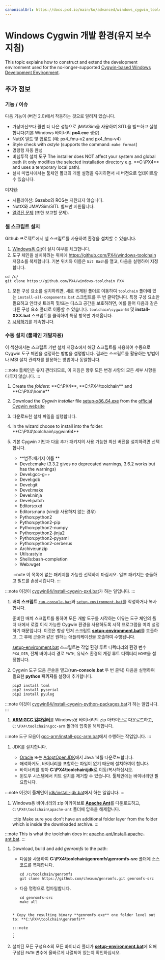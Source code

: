 ```yaml
---
canonicalUrl: https://docs.px4.io/main/ko/advanced/windows_cygwin_toolchain_setup
---
```


# Windows Cygwin 개발 환경(유지 보수 지침)

This topic explains how to construct and extend the development environment used for the no-longer-supported [Cygwin-based Windows Development Environment](../dev_setup/dev_env_windows_cygwin.md).

## 추가 정보

<a id="features"></a>

### 기능 / 이슈

다음 기능이 (버전 2.0)에서 작동하는 것으로 알려져 있습니다.

- 가상머신보다 훨씬 더 나은 성능으로 jMAVSim을 사용하여 SITL을 빌드하고 실행합니다(기본 Windows 바이너리 **px4.exe** 생성).
- NuttX 빌드 및 업로드 (예:  px4_fmu-v2 and px4_fmu-v4)
- Style check with _astyle_ (supports the command: `make format`)
- 명령행 자동 완성
- 비침투적 설치 도구 The installer does NOT affect your system and global path (it only modifies the selected installation directory e.g. \*\*C:\PX4\*\* and uses a temporary local path).
- 설치 마법사에서는 툴체인 폴더의 개별 설정을 유지하면서 새 버전으로 업데이트할 수 있습니다.

미지원:

- 시뮬레이션: Gazebo와 ROS는 지원되지 않습니다.
- NuttX와 JMAVSim/SITL 빌드만 지원됩니다.
- [알려진 문제](https://github.com/orgs/PX4/projects/6) (또한 보고할 문제).

<a id="script_setup"></a>

### 셸 스크립트 설치

Github 프로젝트에서 셸 스크립트를 사용하여 환경을 설치할 수 있습니다.

1. [Windows용 Git](https://git-scm.com/download/win)이 설치 여부를 체크합니다.
1. 도구 체인을 설치하려는 위치에 https://github.com/PX4/windows-toolchain 저장소를 복제합니다. 기본 위치와 이름은 `Git Bash`를 열고, 다음을 실행하여 지정합니다.

```
cd /c/
git clone https://github.com/PX4/windows-toolchain PX4
```

1. 모든 구성 요소를 설치하려면, 새로 복제된 폴더로 이동하여 `toolchain` 폴더에 있는 `install-all-components.bat` 스크립트를 두 번 클릭합니다. 특정 구성 요소만 필요하고 인터넷 트래픽 및/또는 디스크 공간을 보호하려면, 예를 들어 다음과 같은 다른 구성 요소 폴더로 이동할 수 있습니다. `toolchain\cygwin64` 및 **install-XXX.bat** 스크립트를 클릭하여 특정 항목만 가져옵니다.
1. [시작하기](../dev_setup/dev_env_windows_cygwin.md#getting-started)를 계속합니다.

<a id="manual_setup"></a>

### 수동 설치 (툴체인 개발자용)

이 섹션에서는 스크립트 기반 설치 저장소에서  해당 스크립트를 사용하여 수동으로 Cygwin 도구 체인을 설정하는 방법을 설명합니다. 결과는 스크립트를 활용하는 방법이나 MSI 설치 관리자를 활용하는 방법이나 동일합니다.

:::note
툴체인은 유지 관리되므로, 이 지침은 향후 모든 변경 사항의 모든 세부 사항을 다루지 않습니다.
:::

1. Create the _folders_: **C:\PX4\*\*, **C:\PX4\toolchain\*\* and \*\*C:\PX4\home\*\*
1. Download the _Cygwin installer_ file [setup-x86_64.exe](https://cygwin.com/setup-x86_64.exe) from the [official Cygwin website](https://cygwin.com/install.html)
1. 다운로드한 설치 파일을 실행합니다.
1. In the wizard choose to install into the folder: \*\*C:\PX4\toolchain\cygwin64\*\*
1. 기본 Cygwin 기반과 다음 추가 패키지의 사용 가능한 최신 버전을 설치하려면 선택합니다.

   - **범주:패키지 이름 **
   - Devel:cmake (3.3.2 gives no deprecated warnings, 3.6.2 works but has the warnings)
   - Devel:gcc-g++
   - Devel:gdb
   - Devel:git
   - Devel:make
   - Devel:ninja
   - Devel:patch
   - Editors:xxd
   - Editors:nano (vim을 사용하지 않는 경우)
   - Python:python2
   - Python:python2-pip
   - Python:python2-numpy
   - Python:python2-jinja2
   - Python:python2-pyyaml
   - Python:python2-cerberus
   - Archive:unzip
   - Utils:astyle
   - Shells:bash-completion
   - Web:wget

   :::note
이 목록에 없는 패키지를 가능한 선택하지 마십시오. 일부 패키지는 충돌하고 빌드를 손상시킵니다.
:::

:::note
이것이 [cygwin64/install-cygwin-px4.bat](https://github.com/MaEtUgR/PX4Toolchain/blob/master/toolchain/cygwin64/install-cygwin-px4.bat)가 하는 일입니다.
:::

1. **배치 스크립트** [`run-console.bat`](https://github.com/MaEtUgR/PX4Toolchain/blob/master/run-console.bat)와 [`setup-environment.bat`](https://github.com/PX4/windows-toolchain/blob/master/toolchain/scripts/setup-environment.bat)를 작성하거나 복사합니다.

   준비된 배치 스크립트를 통하여 모든 개발 도구를 시작하는 이유는 도구 체인의 폴더 내에서 로컬 이식 가능한 Cygwin 환경을 사용하도록 시작 프로그램을 미리 설정하기 때문입니다. 이것은 항상 먼저 스크립트 [**setup-environment.bat**](https://github.com/PX4/windows-toolchain/blob/master/toolchain/scripts/setup-environment.bat)를 호출하고, 그 후에 콘솔과 같은 원하는 애플리케이션을 호출하여 수행됩니다.

   [setup-environment.bat](https://github.com/PX4/windows-toolchain/blob/master/toolchain/scripts/setup-environment.bat) 스크립트는 작업 환경 루트 디렉터리의 환경 변수 `PX4_DIR`, 전체 바이너리 경로 `PATH`, 유닉스 환경의 계정 루트 디렉터리 `HOME`을 설정합니다.

1. Cygwin 도구 모음 콘솔을 열고(**run-console.bat** 두 번 클릭) 다음을 실행하여 필요한 **python 패키지**를 설정에 추가합니다.

   ```
   pip2 install toml
   pip2 install pyserial
   pip2 install pyulog
   ```

:::note
이것이 [cygwin64/install-cygwin-python-packages.bat](https://github.com/MaEtUgR/PX4Toolchain/blob/master/toolchain/cygwin64/install-cygwin-python-packages.bat)가 하는 일입니다.
:::

1. [**ARM GCC 컴파일러**](https://developer.arm.com/open-source/gnu-toolchain/gnu-rm/downloads)를 Windows용 바이너리의 zip 아카이브로 다운로드하고, `C:\PX4\toolchain\gcc-arm` 폴더에 압축을 해제합니다.

:::note
도구 모음이 [gcc-arm/install-gcc-arm.bat](https://github.com/MaEtUgR/PX4Toolchain/blob/master/toolchain/gcc-arm/install-gcc-arm.bat)에서 수행하는 작업입니다.
:::

1. JDK를 설치합니다.

   - [Oracle](https://www.oracle.com/java/technologies/javase-jdk14-downloads.html) 또는 [AdoptOpenJDK](https://adoptopenjdk.net/)에서 Java 14를 다운로드합니다.
   - 애석하게도, 바이너리를 포함하는 파일이 없기 때문에 설치하여야 합니다.
   - 바이너리를 찾아 **C:\PX4\toolchain\jdk**로 이동/복사하십시오.
   - 윈도우 시스템에서 키트 설치를 제거할 수 있습니다. 툴체인에는 바이너리만 필요합니다.

:::note
이것이 툴체인이 [jdk/install-jdk.bat](https://github.com/MaEtUgR/PX4Toolchain/blob/master/toolchain/jdk/install-jdk.bat)에서 하는 일입니다.
:::

1. Windows용 바이너리의 zip 아카이브로 [**Apache Ant**](https://ant.apache.org/bindownload.cgi)를 다운로드하고, `C:\PX4\toolchain\apache-ant` 폴더에 압축을 해제합니다.

   :::tip
Make sure you don't have an additional folder layer from the folder which is inside the downloaded archive.
:::

:::note
This is what the toolchain does in: [apache-ant/install-apache-ant.bat](https://github.com/MaEtUgR/PX4Toolchain/blob/master/toolchain/apache-ant/install-apache-ant.bat).
:::

1. Download, build and add _genromfs_ to the path:

   - 다음을 사용하여 **C:\PX4\toolchain\genromfs\genromfs-src** 폴더에 소스 코드를 복제합니다.

     ```
     cd /c/toolchain/genromfs
     git clone https://github.com/chexum/genromfs.git genromfs-src
     ```

   - 다음 명령으로 컴파일합니다.
     ```
     cd genromfs-src
     make all
     ```

   ```

   * Copy the resulting binary **genromfs.exe** one folder level out to: **C:\PX4\toolchain\genromfs**

   :::note
   .
   :

   ```

1. 설치된 모든 구성요소의 모든 바이너리 폴더가 [**setup-environment.bat**](https://github.com/PX4/windows-toolchain/blob/master/toolchain/scripts/setup-environment.bat)에 의해 구성된 `PATH` 변수에 올바르게 나열되어 있는지 확인하십시오.
